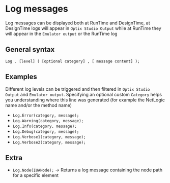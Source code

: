 # Log messages

Log messages can be displayed both at RunTime and DesignTime, at DesignTime logs will appear in `Optix Studio Output` while at RunTime they will appear in the `Emulator output` or the RunTime log

## General syntax

`Log . [level] ( [optional category] , [ message content] );`

## Examples

Different log levels can be triggered and then filtered in `Optix Studio Output` and `Emulator output`. Specifying an optional custom `Category` helps you understanding where this line was generated (for example the NetLogic name and/or the method name)

- `Log.Error(category, message);`
- `Log.Warning(category, message);`
- `Log.Info(category, message);`
- `Log.Debug(category, message);`
- `Log.Verbose1(category, message);`
- `Log.Verbose2(category, message);`

## Extra

- `Log.Node(IUANode);` -> Returns a log message containing the node path for a specific element
